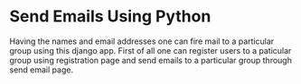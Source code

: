 # Send Emails Using Python
Having the names and email addresses one can fire mail to a particular group using this django app.
First of all one can register users to a paticular group using registration page and send emails to a particular group through send email page.
